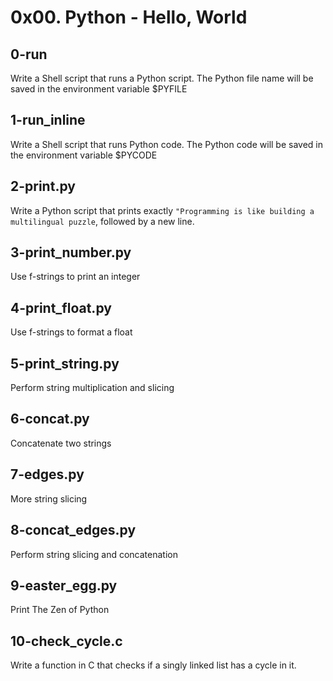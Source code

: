 # 0x00. Python - Hello, World

## 0-run
Write a Shell script that runs a Python script. The Python file name will be saved in the environment variable $PYFILE

## 1-run_inline
Write a Shell script that runs Python code. The Python code will be saved in the environment variable $PYCODE

## 2-print.py
Write a Python script that prints exactly `"Programming is like building a multilingual puzzle`, followed by a new line.

## 3-print_number.py
Use f-strings to print an integer

## 4-print_float.py
Use f-strings to format a float

## 5-print_string.py
Perform string multiplication and slicing

## 6-concat.py
Concatenate two strings

## 7-edges.py
More string slicing

## 8-concat_edges.py
Perform string slicing and concatenation

## 9-easter_egg.py
Print The Zen of Python

## 10-check_cycle.c
Write a function in C that checks if a singly linked list has a cycle in it.
